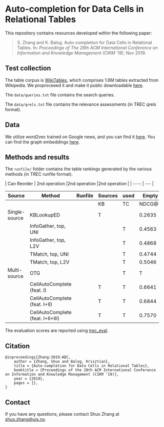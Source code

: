 # Auto-completion for Data Cells in Relational Tables

This repository contains resources developed within the following paper:

> S. Zhang and K. Balog. Auto-completion for Data Cells in Relational Tables. In: *Proceedings of The 28th ACM International Conference on Information and Knowledge Management (CIKM ’19)*, Nov 2019.


## Test collection

The table corpus is [WikiTables](http://websail-fe.cs.northwestern.edu/TabEL/), which comprises 1.6M tables extracted from Wikipedia. We proproceeed it and make it public downloadable [here](http://iai.group/downloads/smart_table/WP_tables.zip).

The `data/queries.txt` file contains the search queries. 

The `data/qrels.txt` file contains the relevance assessments (in TREC qrels format).  

## Data

We utilize word2vec trained on Google news, and you can find it [here](https://github.com/mmihaltz/word2vec-GoogleNews-vectors). You can find the graph embeddings [here](http://data.dws.informatik.uni-mannheim.de/rdf2vec/).



## Methods and results

The `runfile/` folder contains the table rankings generated by the various methods (in TREC runfile format).

| Can Reorder | 2nd operation |2nd operation |2nd operation |
| :---: | --- |

|Source|Method|Runfile|Sources| used| Empty| excluded|Empty|included|
| -- | -- | -- | -- | -- | -- | -- | --|-- |
|| ||KB|TC| NDCG@5|	NDCG@10|	NDCG@5|	NDCG@10|
|Single-source| KBLookupED || T | | 0.2635 | 0.2652 | 0.2780 | 0.2806 |
|| InfoGather, top, UNI  || | T | 0.4563  | 0.4710 | 0.4158 | 0.4302|
|| InfoGather, top, L2V  || | T | 0.4868  | 0.4978 | 0.4413 | 0.4537 |
||  TMatch, top, UNI  ||| T | 0.4744  | 0.4873 | 0.4297| 0.4417|
|| TMatch, top, L2V  ||| T | 0.5046  | 0.5139 | 0.4531 | 0.4624 |
|Multi-source|  OTG |||  T | T | 0.5856 | 0.6062 | 0.5185 | 0.5367 |
|| CellAutoComplete (feat. I)  || T | T | 0.6641|  0.6826|   0.5766| 0.5954|
|| CellAutoComplete (feat. I+II)  || T | T | 0.6844| 0.7034| 0.5905| 0.6100|
||CellAutoComplete (feat. I+II+III)  || T | T | 0.7570| 0.7641| 0.6716| 0.6785|



The evaluation scores are reported using [trec_eval](https://github.com/usnistgov/trec_eval).


## Citation
```
@inproceedings{Zhang:2019:ADC,
    author = {Zhang, Shuo and Balog, Krisztian},
    title = {Auto-completion for Data Cells in Relational Tables},
    booktitle = {Proceedings of the 28th ACM International Conference on Information and Knowledge Management (CIKM ’19)},
    year = {2019},
    pages = {},
}
```

## Contact
If you have any questions, please contact Shuo Zhang at shuo.zhang@uis.no.
